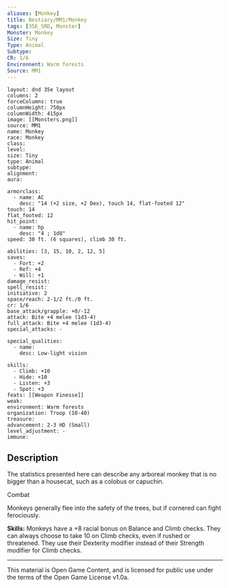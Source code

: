 ```yaml
---
aliases: [Monkey]
title: Bestiary/MM1/Monkey
tags: [35E_SRD, Monster]
Monster: Monkey
Size: Tiny
Type: Animal
Subtype: 
CR: 1/6
Environnent: Warm forests
Source: MM1
---
```


```statblock
layout: dnd 35e layout
columns: 2
forceColumns: true
columnHeight: 750px
columnWidth: 415px
image: [[Monsters.png]]
source: MM1
name: Monkey
race: Monkey
class: 
level: 
size: Tiny
type: Animal
subtype: 
alignment: 
aura: 

armorclass:
  - name: AC
    desc: "14 (+2 size, +2 Dex), touch 14, flat-footed 12"
touch: 14
flat_footed: 12
hit_point:
  - name: hp
    desc: "4 ; 1d8"
speed: 30 ft. (6 squares), climb 30 ft.

abilities: [3, 15, 10, 2, 12, 5]
saves:
  - Fort: +2
  - Ref: +4
  - Will: +1
damage_resist: 
spell_resist: 
initiative: 2
space/reach: 2-1/2 ft./0 ft.
cr: 1/6
base_attack/grapple: +0/-12
attack: Bite +4 melee (1d3-4)
full_attack: Bite +4 melee (1d3-4)
special_attacks: -

special_qualities:
  - name: 
    desc: Low-light vision

skills:
  - Climb: +10
  - Hide: +10
  - Listen: +3
  - Spot: +3
feats: [[Weapon Finesse]]
weak: 
environment: Warm forests
organization: Troop (10-40)
treasure: 
advancement: 2-3 HD (Small)
level_adjustment: -
immune: 
```

## Description

<p>The statistics presented here can describe any arboreal monkey that is no bigger than a housecat, such as a colobus or capuchin.</p>
<p>Combat</p>
<p>Monkeys generally flee into the safety of the trees, but if cornered can fight ferociously.</p>
<p>
            <b>Skills:</b> Monkeys have a +8 racial bonus on Balance and Climb checks. They can always choose to take 10 on Climb checks, even if rushed or threatened. They use their Dexterity modifier instead of their Strength modifier for Climb checks.</p>

---

This material is Open Game Content, and is licensed for public use under
the terms of the Open Game License v1.0a.
